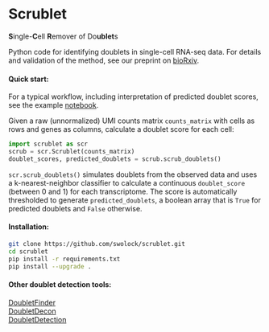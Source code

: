 # Scrublet
**S**ingle-**C**ell **R**emover of Do**ublet**s  
  
Python code for identifying doublets in single-cell RNA-seq data. For details and validation of the method, see our preprint on [bioRxiv](https://www.biorxiv.org/content/early/2018/07/09/357368).

#### Quick start:
For a typical workflow, including interpretation of predicted doublet scores, see the example [notebook](./examples/scrublet_basics.ipynb).  
  
Given a raw (unnormalized) UMI counts matrix `counts_matrix` with cells as rows and genes as columns, calculate a doublet score for each cell: 
```python
import scrublet as scr
scrub = scr.Scrublet(counts_matrix)
doublet_scores, predicted_doublets = scrub.scrub_doublets()
```
`scr.scrub_doublets()` simulates doublets from the observed data and uses a k-nearest-neighbor classifier to calculate a continuous `doublet_score` (between 0 and 1) for each transcriptome. The score is automatically thresholded to generate `predicted_doublets`, a boolean array that is `True` for predicted doublets and `False` otherwise. 

#### Installation:
```bash
git clone https://github.com/swolock/scrublet.git
cd scrublet
pip install -r requirements.txt
pip install --upgrade .
```
#### Other doublet detection tools:
[DoubletFinder](https://github.com/chris-mcginnis-ucsf/DoubletFinder)  
[DoubletDecon](https://github.com/EDePasquale/DoubletDecon)  
[DoubletDetection](https://github.com/JonathanShor/DoubletDetection)
